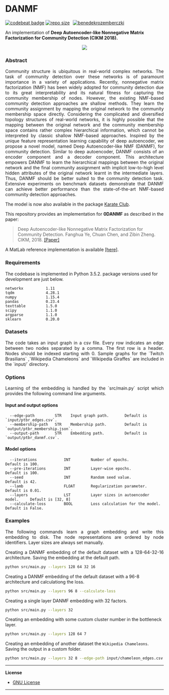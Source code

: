 DANMF
============
[![codebeat badge](https://codebeat.co/badges/df34c5ab-3e5b-4272-99d7-d4587685604f)](https://codebeat.co/projects/github-com-benedekrozemberczki-danmf-master) [![repo size](https://img.shields.io/github/repo-size/benedekrozemberczki/DANMF.svg)](https://github.com/benedekrozemberczki/DANMF/archive/master.zip)⠀[![benedekrozemberczki](https://img.shields.io/twitter/follow/benrozemberczki?style=social&logo=twitter)](https://twitter.com/intent/follow?screen_name=benrozemberczki)⠀

An implementation of **Deep Autoencoder-like Nonnegative Matrix Factorization for Community Detection (CIKM 2018).**

<div style="text-align:center"><img src ="danmf.jpg" ,width=720/></div>

### Abstract

<p align="justify">
Community structure is ubiquitous in real-world complex networks. The task of community detection over these networks is of paramount importance in a variety of applications. Recently, nonnegative matrix factorization (NMF) has been widely adopted for community detection due to its great interpretability and its natural fitness for capturing the community membership of nodes. However, the existing NMF-based community detection approaches are shallow methods. They learn the community assignment by mapping the original network to the community membership space directly. Considering the complicated and diversified topology structures of real-world networks, it is highly possible that the mapping between the original network and the community membership space contains rather complex hierarchical information, which cannot be interpreted by classic shallow NMF-based approaches. Inspired by the unique feature representation learning capability of deep autoencoder, we propose a novel model, named Deep Autoencoder-like NMF (DANMF), for community detection. Similar to deep autoencoder, DANMF consists of an encoder component and a decoder component. This architecture empowers DANMF to learn the hierarchical mappings between the original network and the final community  assignment  with  implicit  low-to-high  level  hidden attributes of the original network learnt in the intermediate layers. Thus, DANMF should be better suited to the community detection task. Extensive experiments on benchmark datasets demonstrate that DANMF can achieve better performance than the state-of-the-art NMF-based community detection approaches.</p>

The model is now also available in the package [Karate Club](https://github.com/benedekrozemberczki/karateclub).

This repository provides an implementation for **0DANMF** as described in the paper:

> Deep Autoencoder-like Nonnegative Matrix Factorization for Community Detection.
> Fanghua Ye, Chuan Chen, and Zibin Zheng.
> CIKM, 2018.
> [[Paper]](https://smartyfh.com/Documents/18DANMF.pdf)

A MatLab reference implementation is available [[here]](https://github.com/smartyfh/DANMF).


### Requirements

The codebase is implemented in Python 3.5.2. package versions used for development are just below.
```
networkx          1.11
tqdm              4.28.1
numpy             1.15.4
pandas            0.23.4
texttable         1.5.0
scipy             1.1.0
argparse          1.1.0
sklearn           0.20.0
```
### Datasets
<p align="justify">
The code takes an input graph in a csv file. Every row indicates an edge between two nodes separated by a comma. The first row is a header. Nodes should be indexed starting with 0. Sample graphs for the `Twitch Brasilians` ,`Wikipedia Chameleons` and `Wikipedia Giraffes` are included in the  `input/` directory. </p>

### Options
<p align="justify">
Learning of the embedding is handled by the `src/main.py` script which provides the following command line arguments.</p>

#### Input and output options

```
  --edge-path         STR    Input graph path.       Default is `input/ptbr_edges.csv`.
  --membership-path   STR    Membership path.        Default is `output/ptbr_membership.json`.
  --output-path       STR    Embedding path.         Default is `output/ptbr_danmf.csv`.
```

#### Model options

```
  --iterations            INT         Number of epochs.                     Default is 100.
  --pre-iterations        INT         Layer-wise epochs.                    Default is 100.
  --seed                  INT         Random seed value.                    Default is 42.
  --lamb                  FLOAT       Regularization parameter.             Default is 0.01.
  --layers                LST         Layer sizes in autoencoder model.     Default is [32, 8]
  --calculate-loss        BOOL        Loss calculation for the model.       Default is False. 
```

### Examples
<p align="justify">
The following commands learn a graph embedding and write this embedding to disk. The node representations are ordered by node identifiers. Layer sizes are always set manually.</p>
<p align="justify">
Creating a DANMF embedding of the default dataset with a 128-64-32-16 architecture. Saving the embedding at the default path.</p>

```sh
python src/main.py --layers 128 64 32 16
```
Creating a DANMF embedding of the default dataset with a 96-8 architecture and calculationg the loss.
```sh
python src/main.py --layers 96 8 --calculate-loss
```
Creating a single layer DANMF embedding with 32 factors.
```sh
python src/main.py --layers 32
```
Creating an embedding with some custom cluster number in the bottleneck layer.
```sh
python src/main.py --layers 128 64 7
```
Creating an embedding of another dataset the `Wikipedia Chameleons`. Saving the output in a custom folder.
```sh
python src/main.py --layers 32 8 --edge-path input/chameleon_edges.csv --output-path output/chameleon_danmf.csv --membership-path output/chameleon_membership.json
```
-----------------------------------------------------

**License**

- [GNU License](https://github.com/benedekrozemberczki/DANMF/blob/master/LICENSE)

-----------------------------------------------------------
